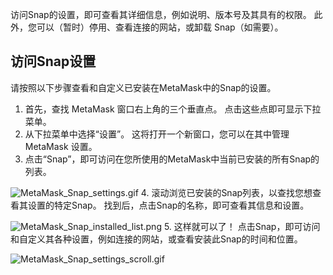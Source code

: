 访问Snap的设置，即可查看其详细信息，例如说明、版本号及其具有的权限。 此外，您可以（暂时）停用、查看连接的网站，或卸载 Snap（如需要）。


访问Snap设置
--------


请按照以下步骤查看和自定义已安装在MetaMask中的Snap的设置。


1. 首先，查找 MetaMask 窗口右上角的三个垂直点。 点击这些点即可显示下拉菜单。
2. 从下拉菜单中选择“设置”。 这将打开一个新窗口，您可以在其中管理 MetaMask 设置。
3. 点击“Snap”，即可访问在您所使用的MetaMask中当前已安装的所有Snap的列表。


![MetaMask_Snap_settings.gif](https://support.metamask.io/hc/article_attachments/18378285433883)
4. 滚动浏览已安装的Snap列表，以查找您想查看其设置的特定Snap。 找到后，点击Snap的名称，即可查看其信息和设置。


![MetaMask_Snap_installed_list.png](https://support.metamask.io/hc/article_attachments/18378316715547)
5. 这样就可以了！ 点击Snap，即可访问和自定义其各种设置，例如连接的网站，或查看安装此Snap的时间和位置。


![MetaMask_Snap_settings_scroll.gif](https://support.metamask.io/hc/article_attachments/18378285465627)
